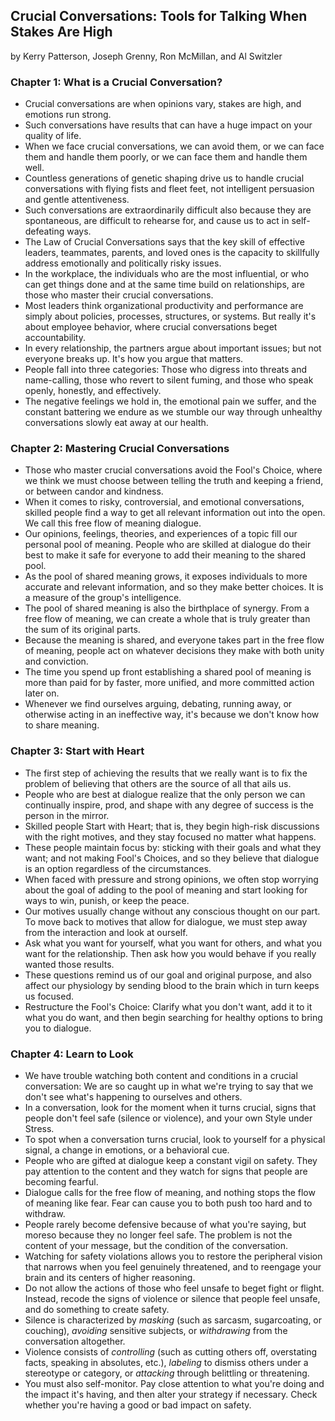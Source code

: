 ## Crucial Conversations: Tools for Talking When Stakes Are High

by Kerry Patterson, Joseph Grenny, Ron McMillan, and Al Switzler

### Chapter 1: What is a Crucial Conversation?

* Crucial conversations are when opinions vary, stakes are high, and emotions run strong.
* Such conversations have results that can have a huge impact on your quality of life.
* When we face crucial conversations, we can avoid them, or we can face them and handle them poorly, or we can face them and handle them well.
* Countless generations of genetic shaping drive us to handle crucial conversations with flying fists and fleet feet, not intelligent persuasion and gentle attentiveness.
* Such conversations are extraordinarily difficult also because they are spontaneous, are difficult to rehearse for, and cause us to act in self-defeating ways.
* The Law of Crucial Conversations says that the key skill of effective leaders, teammates, parents, and loved ones is the capacity to skillfully address emotionally and politically risky issues.
* In the workplace, the individuals who are the most influential, or who can get things done and at the same time build on relationships, are those who master their crucial conversations.
* Most leaders think organizational productivity and performance are simply about policies, processes, structures, or systems. But really it's about employee behavior, where crucial conversations beget accountability.
* In every relationship, the partners argue about important issues; but not everyone breaks up. It's how you argue that matters.
* People fall into three categories: Those who digress into threats and name-calling, those who revert to silent fuming, and those who speak openly, honestly, and effectively.
* The negative feelings we hold in, the emotional pain we suffer, and the constant battering we endure as we stumble our way through unhealthy conversations slowly eat away at our health.

### Chapter 2: Mastering Crucial Conversations

* Those who master crucial conversations avoid the Fool's Choice, where we think we must choose between telling the truth and keeping a friend, or between candor and kindness.
* When it comes to risky, controversial, and emotional conversations, skilled people find a way to get all relevant information out into the open. We call this free flow of meaning dialogue.
* Our opinions, feelings, theories, and experiences of a topic fill our personal pool of meaning. People who are skilled at dialogue do their best to make it safe for everyone to add their meaning to the shared pool.
* As the pool of shared meaning grows, it exposes individuals to more accurate and relevant information, and so they make better choices. It is a measure of the group's intelligence.
* The pool of shared meaning is also the birthplace of synergy. From a free flow of meaning, we can create a whole that is truly greater than the sum of its original parts.
* Because the meaning is shared, and everyone takes part in the free flow of meaning, people act on whatever decisions they make with both unity and conviction.
* The time you spend up front establishing a shared pool of meaning is more than paid for by faster, more unified, and more committed action later on.
* Whenever we find ourselves arguing, debating, running away, or otherwise acting in an ineffective way, it's because we don't know how to share meaning.

### Chapter 3: Start with Heart

* The first step of achieving the results that we really want is to fix the problem of believing that others are the source of all that ails us.
* People who are best at dialogue realize that the only person we can continually inspire, prod, and shape with any degree of success is the person in the mirror.
* Skilled people Start with Heart; that is, they begin high-risk discussions with the right motives, and they stay focused no matter what happens.
* These people maintain focus by: sticking with their goals and what they want; and not making Fool's Choices, and so they believe that dialogue is an option regardless of the circumstances.
* When faced with pressure and strong opinions, we often stop worrying about the goal of adding to the pool of meaning and start looking for ways to win, punish, or keep the peace.
* Our motives usually change without any conscious thought on our part. To move back to motives that allow for dialogue, we must step away from the interaction and look at ourself.
* Ask what you want for yourself, what you want for others, and what you want for the relationship. Then ask how you would behave if you really wanted those results.
* These questions remind us of our goal and original purpose, and also affect our physiology by sending blood to the brain which in turn keeps us focused.
* Restructure the Fool's Choice: Clarify what you don't want, add it to it what you do want, and then begin searching for healthy options to bring you to dialogue.

### Chapter 4: Learn to Look

* We have trouble watching both content and conditions in a crucial conversation: We are so caught up in what we're trying to say that we don't see what's happening to ourselves and others.
* In a conversation, look for the moment when it turns crucial, signs that people don't feel safe (silence or violence), and your own Style under Stress.
* To spot when a conversation turns crucial, look to yourself for a physical signal, a change in emotions, or a behavioral cue.
* People who are gifted at dialogue keep a constant vigil on safety. They pay attention to the content and they watch for signs that people are becoming fearful.
* Dialogue calls for the free flow of meaning, and nothing stops the flow of meaning like fear. Fear can cause you to both push too hard and to withdraw.
* People rarely become defensive because of what you're saying, but moreso because they no longer feel safe. The problem is not the content of your message, but the condition of the conversation.
* Watching for safety violations allows you to restore the peripheral vision that narrows when you feel genuinely threatened, and to reengage your brain and its centers of higher reasoning.
* Do not allow the actions of those who feel unsafe to beget fight or flight. Instead, recode the signs of violence or silence that people feel unsafe, and do something to create safety.
* Silence is characterized by *masking* (such as sarcasm, sugarcoating, or couching), *avoiding* sensitive subjects, or *withdrawing* from the conversation altogether.
* Violence consists of *controlling* (such as cutting others off, overstating facts, speaking in absolutes, etc.), *labeling* to dismiss others under a stereotype or category, or *attacking* through belittling or threatening.
* You must also self-monitor. Pay close attention to what you're doing and the impact it's having, and then alter your strategy if necessary. Check whether you're having a good or bad impact on safety.

